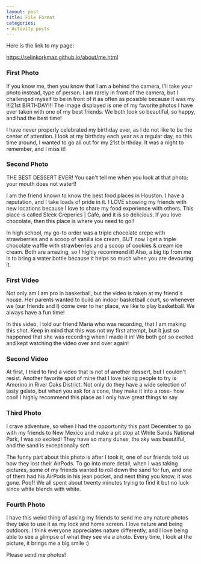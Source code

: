 ```yaml
---
layout: post
title: File Format
categories:
- Activity posts
---
```

<p>Here is the link to my page:</p><a href="https://selinkorkmaz.github.io/about/me.html">https://selinkorkmaz.github.io/about/me.html</a>

### First Photo
If you know me, then you know that I am a behind the camera, I'll take your photo instead, type of person. I am rarely in front of the camera, but I challenged myself to be in front of it as often as possible because it was my !!!21st BIRTHDAY!!! The image displayed is one of my favorite photos I have ever taken with one of my best friends. We both look so beautiful, so happy, and had the best time! 
<br/>

I have never properly celebrated my birthday ever, as I do not like to be the center of attention. I look at my birthday each year as a regular day, so this time around, I wanted to go all out for my 21st birthday. It was a night to remember, and I miss it!
<br/>

### Second Photo
THE BEST DESSERT EVER! You can't tell me when you look at that photo; your mouth does not water!!
<br/>

I am the friend known to know the best food places in Houston. I have a reputation, and I take loads of pride in it. I LOVE showing my friends with new locations because I love to share my food experience with others. This place is called Sleek Creperies | Cafe, and it is so delicious. If you love chocolate, then this place is where you need to go!! 
<br/>

In high school, my go-to order was a triple chocolate crepe with strawberries and a scoop of vanilla ice cream, BUT now I get a triple chocolate waffle with strawberries and a scoop of cookies & cream ice cream. Both are amazing, so I highly recommend it! Also, a big tip from me is to bring a water bottle because it helps so much when you are devouring it. 
<br/>

### First Video
Not only am I am pro in basketball, but the video is taken at my friend's house. Her parents wanted to build an indoor basketball court, so whenever we (our friends and I) come over to her place, we like to play basketball. We always have a fun time! 
<br/>

In this video, I told our friend Maria who was recording, that I am making this shot. Keep in mind that this was not my first attempt, but it just so happened that she was recording when I made it in! We both got so excited and kept watching the video over and over again!
<br/>

### Second Video
At first, I tried to find a video that is not of another dessert, but I couldn't resist. Another favorite spot of mine that I love taking people to try is Amorino in River Oaks District. Not only do they have a wide selection of tasty gelato, but when you ask for a cone, they make it into a rose- how cool! I highly recommend this place as I only have great things to say. 
<br/>

### Third Photo
I crave adventure, so when I had the opportunity this past December to go with my friends to New Mexico and make a pit stop at White Sands National Park, I was so excited! They have so many dunes, the sky was beautiful, and the sand is exceptionally soft. 
<br/>

The funny part about this photo is after I took it, one of our friends told us how they lost their AirPods. To go into more detail, when I was taking pictures, some of my friends wanted to roll down the sand for fun, and one of them had his AirPods in his jean pocket, and next thing you know, it was gone. Poof! We all spent about twenty minutes trying to find it but no luck since white blends with white. 
<br/>

### Fourth Photo
I have this weird thing of asking my friends to send me any nature photos they take to use it as my lock and home screen. I love nature and being outdoors. I think everyone appreciates nature differently, and I love being able to see a glimpse of what they see via a photo. Every time, I look at the picture, it brings me a big smile :) 
<br/>

Please send me photos! 
